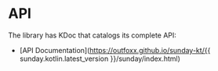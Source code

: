 # API

The library has KDoc that catalogs its complete API:

* [API Documentation](https://outfoxx.github.io/sunday-kt/{{ sunday.kotlin.latest_version }}/sunday/index.html)

